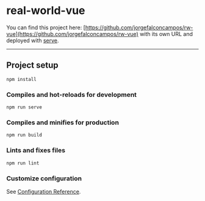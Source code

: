 # real-world-vue

You can find this project here:
[https://github.com/jorgefalconcampos/rw-vue](https://github.com/jorgefalconcampos/rw-vue) with its own URL and deployed with [serve](serve.com).



---

## Project setup
```
npm install
```

### Compiles and hot-reloads for development
```
npm run serve
```

### Compiles and minifies for production
```
npm run build
```

### Lints and fixes files
```
npm run lint
```

### Customize configuration
See [Configuration Reference](https://cli.vuejs.org/config/).
